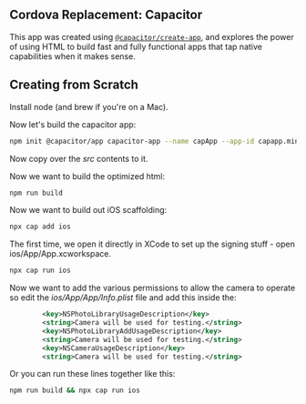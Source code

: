 ## Cordova Replacement: Capacitor

This app was created using [`@capacitor/create-app`](https://github.com/ionic-team/create-capacitor-app),
and explores the power of using HTML to build fast and fully functional apps that tap native capabilities when it makes sense.

## Creating from Scratch
Install node (and brew if you're on a Mac).

Now let's build the capacitor app:
```bash
npm init @capacitor/app capacitor-app --name capApp --app-id capapp.mindflow.network
```

Now copy over the *src* contents to it.

Now we want to build the optimized html:
```bash
npm run build
```

Now we want to build out iOS scaffolding:
```bash
npx cap add ios
```

The first time, we open it directly in XCode to set up the signing stuff - open ios/App/App.xcworkspace.

```bash
npx cap run ios
```

Now we want to add the various permissions to allow the camera to operate so edit the *ios/App/App/Info.plist* file and add this inside the:
```xml
        <key>NSPhotoLibraryUsageDescription</key>
        <string>Camera will be used for testing.</string>
        <key>NSPhotoLibraryAddUsageDescription</key>
        <string>Camera will be used for testing.</string>
        <key>NSCameraUsageDescription</key>
        <string>Camera will be used for testing.</string>
```
Or you can run these lines together like this:

```bash
npm run build && npx cap run ios
```
